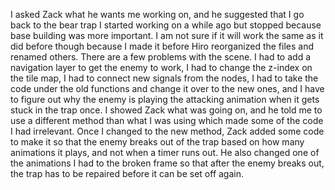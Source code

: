I asked Zack what he wants me working on, and he suggested that I go back to the bear trap I started working on a while ago but stopped because base building was more important. I am not sure if it will work the same as it did before though because I made it before Hiro reorganized the files and renamed others. There are a few problems with the scene. I had to add a navigation layer to get the enemy to work, I had to change the z-index on the tile map, I had to connect new signals from the nodes, I had to take the code under the old functions and change it over to the new ones, and I have to figure out why the enemy is playing the attacking animation when it gets stuck in the trap once. I showed Zack what was going on, and he told me to use a different method than what I was using which made some of the code I had irrelevant. Once I changed to the new method, Zack added some code to make it so that the enemy breaks out of the trap based on how many animations it plays, and not when a timer runs out. He also changed one of the animations I had to the broken frame so that after the enemy breaks out, the trap has to be repaired before it can be set off again. 

